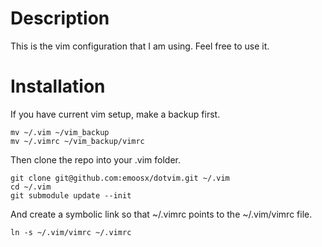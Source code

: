 # Description
This is the vim configuration that I am using. Feel free to use it.

# Installation
If you have current vim setup, make a backup first.

	mv ~/.vim ~/vim_backup  
	mv ~/.vimrc ~/vim_backup/vimrc  

Then clone the repo into your .vim folder.

	git clone git@github.com:emoosx/dotvim.git ~/.vim  
	cd ~/.vim  
	git submodule update --init  

And create a symbolic link so that ~/.vimrc points to the ~/.vim/vimrc file.

	ln -s ~/.vim/vimrc ~/.vimrc
    
